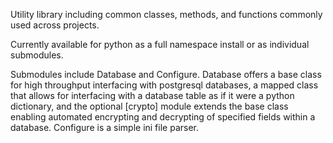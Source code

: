 Utility library including common classes, methods, and functions commonly used across
projects.

Currently available for python as a full namespace install or as individual submodules.

Submodules include Database and Configure.
Database offers a base class for high throughput interfacing with postgresql 
databases, a mapped class that allows for interfacing with a database table as if it were a python dictionary, and 
the optional [crypto] module extends the base class enabling automated encrypting and decrypting
of specified fields within a database.
Configure is a simple ini file parser. 